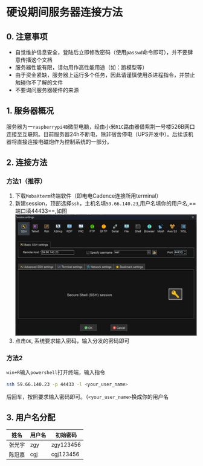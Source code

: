 # 硬设期间服务器连接方法
## 0. 注意事项
- 自觉维护信息安全，登陆后立即修改密码（使用`passwd`命令即可），并不要肆意传播这个文档
- 服务器性能有限，请勿用作高性能用途（如：跑模型等）
- 由于资金紧缺，服务器上运行多个任务，因此请谨慎使用杀进程指令，并禁止触碰你不了解的文件
- 不要询问服务器硬件的来源

## 1. 服务器概况
服务器为一`raspberrypi4B`微型电脑，经由小米`R1C`路由器借紫荆一号楼526B网口连接至互联网。目前服务器24h不断电，除非宿舍停电（UPS开发中）。后续该机器将直接连接电磁炮作为控制系统的一部分。

## 2. 连接方法
### 方法1（推荐）
1. 下载`MobaXterm`终端软件（即电电Cadence连接所用terminal）
1. 新建session，顶部选择`ssh`，主机名填`59.66.140.23`,用户名填你的用户名,==端口填44433==,如图
![alt text](image.png)
1. 点击`OK`, 系统要求输入密码，输入分发的密码即可
### 方法2
`win+R`输入`powershell`打开终端，输入指令
```bash
ssh 59.66.140.23 -p 44433 -l <your_user_name>
```
后回车，按照要求输入密码即可。（`<your_user_name>`换成你的用户名
## 3. 用户名分配
|姓名|用户名|初始密码|
|---|---|---|
|张光宇|zgy|zgy123456|
|陈冠嘉|cgj|cgj123456|